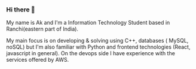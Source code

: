 ### Hi there 👋

My name is Ak and I'm a Information Technology Student based in Ranchi(eastern part of India).

My main focus is on developing & solving using C++, databases ( MySQL, noSQL) but I'm also familiar with Python and frontend technologies (React, javascript in general). On the devops side I have experience with the services offered by AWS.
<!--
**GITAK007/GITAK007** is a ✨ _special_ ✨ repository because its `README.md` (this file) appears on your GitHub profile.

Here are some ideas to get you started:

- 🔭 I’m currently working on ...
- 🌱 I’m currently learning ...
- 👯 I’m looking to collaborate on ...
- 🤔 I’m looking for help with ...
- 💬 Ask me about ...
- 📫 How to reach me: ...
- 😄 Pronouns: ...
- ⚡ Fun fact: ...
-->
